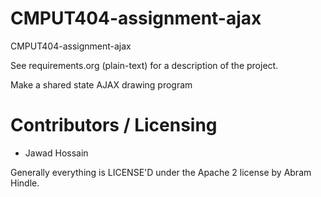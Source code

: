 CMPUT404-assignment-ajax
==============================

CMPUT404-assignment-ajax

See requirements.org (plain-text) for a description of the project.

Make a shared state AJAX drawing program

Contributors / Licensing
========================
- Jawad Hossain

Generally everything is LICENSE'D under the Apache 2 license by Abram Hindle.